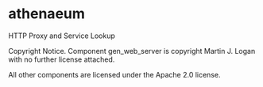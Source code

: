 athenaeum
=========

HTTP Proxy and Service Lookup

Copyright Notice.
Component gen_web_server is copyright Martin J. Logan with no further license attached.

All other components are licensed under the Apache 2.0 license.
